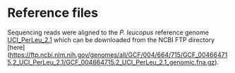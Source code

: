 # Reference files
Sequencing reads were aligned to the *P. leucopus* reference genome [UCI_PerLeu_2.1](https://www.ncbi.nlm.nih.gov/assembly/GCF_004664715.2) which can be downloaded from the NCBI FTP directory [here] (https://ftp.ncbi.nlm.nih.gov/genomes/all/GCF/004/664/715/GCF_004664715.2_UCI_PerLeu_2.1/GCF_004664715.2_UCI_PerLeu_2.1_genomic.fna.gz).
